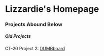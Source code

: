 <html>
	<body>
    	<h1>Lizzardie's Homepage</h1>
    	<h3>Projects Abound Below</h3>
    	<h5>Old Projects</h5>
	<p>CT-20 Project 2: <a href=”lizzardie/CT-120.github.io/DUMBboard/index.html”>DUMBboard</a></p>
	</body>
</html>

  

